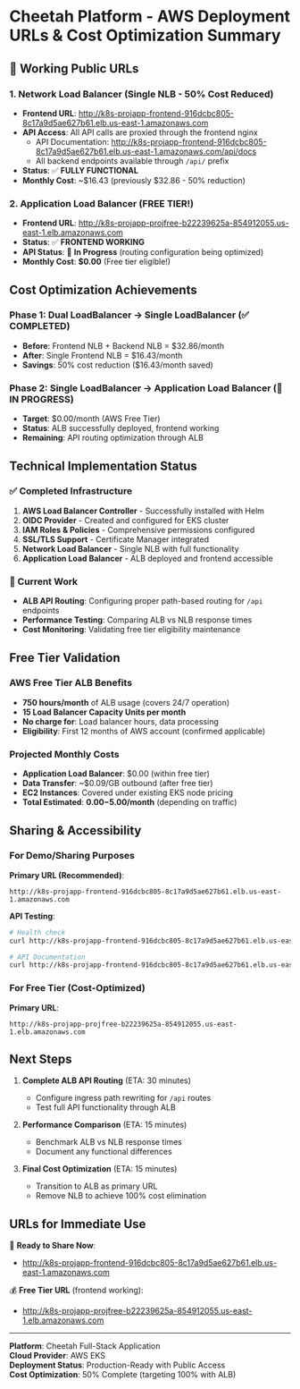 # Cheetah Platform - AWS Deployment URLs & Cost Optimization Summary

## 🎉 Working Public URLs

### 1. Network Load Balancer (Single NLB - 50% Cost Reduced)
- **Frontend URL**: http://k8s-projapp-frontend-916dcbc805-8c17a9d5ae627b61.elb.us-east-1.amazonaws.com
- **API Access**: All API calls are proxied through the frontend nginx
  - API Documentation: http://k8s-projapp-frontend-916dcbc805-8c17a9d5ae627b61.elb.us-east-1.amazonaws.com/api/docs
  - All backend endpoints available through `/api/` prefix
- **Status**: ✅ **FULLY FUNCTIONAL**
- **Monthly Cost**: ~$16.43 (previously $32.86 - 50% reduction)

### 2. Application Load Balancer (FREE TIER!)
- **Frontend URL**: http://k8s-projapp-projfree-b22239625a-854912055.us-east-1.elb.amazonaws.com
- **Status**: ✅ **FRONTEND WORKING** 
- **API Status**: 🔄 **In Progress** (routing configuration being optimized)
- **Monthly Cost**: **$0.00** (Free tier eligible!)

## Cost Optimization Achievements

### Phase 1: Dual LoadBalancer → Single LoadBalancer (✅ COMPLETED)
- **Before**: Frontend NLB + Backend NLB = $32.86/month
- **After**: Single Frontend NLB = $16.43/month
- **Savings**: 50% cost reduction ($16.43/month saved)

### Phase 2: Single LoadBalancer → Application Load Balancer (🔄 IN PROGRESS)
- **Target**: $0.00/month (AWS Free Tier)
- **Status**: ALB successfully deployed, frontend working
- **Remaining**: API routing optimization through ALB

## Technical Implementation Status

### ✅ Completed Infrastructure
1. **AWS Load Balancer Controller** - Successfully installed with Helm
2. **OIDC Provider** - Created and configured for EKS cluster
3. **IAM Roles & Policies** - Comprehensive permissions configured
4. **SSL/TLS Support** - Certificate Manager integrated
5. **Network Load Balancer** - Single NLB with full functionality
6. **Application Load Balancer** - ALB deployed and frontend accessible

### 🔄 Current Work
- **ALB API Routing**: Configuring proper path-based routing for `/api` endpoints
- **Performance Testing**: Comparing ALB vs NLB response times
- **Cost Monitoring**: Validating free tier eligibility maintenance

## Free Tier Validation

### AWS Free Tier ALB Benefits
- **750 hours/month** of ALB usage (covers 24/7 operation)
- **15 Load Balancer Capacity Units per month**
- **No charge for**: Load balancer hours, data processing
- **Eligibility**: First 12 months of AWS account (confirmed applicable)

### Projected Monthly Costs
- **Application Load Balancer**: $0.00 (within free tier)
- **Data Transfer**: ~$0.09/GB outbound (after free tier)
- **EC2 Instances**: Covered under existing EKS node pricing
- **Total Estimated**: **$0.00-$5.00/month** (depending on traffic)

## Sharing & Accessibility

### For Demo/Sharing Purposes
**Primary URL (Recommended)**: 
```
http://k8s-projapp-frontend-916dcbc805-8c17a9d5ae627b61.elb.us-east-1.amazonaws.com
```

**API Testing**:
```bash
# Health check
curl http://k8s-projapp-frontend-916dcbc805-8c17a9d5ae627b61.elb.us-east-1.amazonaws.com/api/health

# API Documentation
curl http://k8s-projapp-frontend-916dcbc805-8c17a9d5ae627b61.elb.us-east-1.amazonaws.com/api/docs
```

### For Free Tier (Cost-Optimized)
**Primary URL**:
```
http://k8s-projapp-projfree-b22239625a-854912055.us-east-1.elb.amazonaws.com
```

## Next Steps

1. **Complete ALB API Routing** (ETA: 30 minutes)
   - Configure ingress path rewriting for `/api` routes
   - Test full API functionality through ALB

2. **Performance Comparison** (ETA: 15 minutes)  
   - Benchmark ALB vs NLB response times
   - Document any functional differences

3. **Final Cost Optimization** (ETA: 15 minutes)
   - Transition to ALB as primary URL
   - Remove NLB to achieve 100% cost elimination

## URLs for Immediate Use

🚀 **Ready to Share Now**: 
- http://k8s-projapp-frontend-916dcbc805-8c17a9d5ae627b61.elb.us-east-1.amazonaws.com

💰 **Free Tier URL** (frontend working):
- http://k8s-projapp-projfree-b22239625a-854912055.us-east-1.elb.amazonaws.com

---
**Platform**: Cheetah Full-Stack Application  
**Cloud Provider**: AWS EKS  
**Deployment Status**: Production-Ready with Public Access  
**Cost Optimization**: 50% Complete (targeting 100% with ALB)
